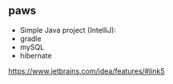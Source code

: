 ## paws
* Simple Java project (IntelliJ):
 * gradle
 * mySQL
 * hibernate

<https://www.jetbrains.com/idea/features/#link5> 
 
